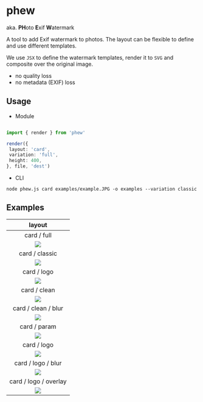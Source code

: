 # phew

aka. **PH**oto **E**xif **W**atermark

A tool to add Exif watermark to photos. The layout can be flexible to define and use different templates.

We use `JSX` to define the watermark templates, render it to `SVG` and composite over the original image.
- no quality loss
- no metadata (EXIF) loss

## Usage

- Module

```ts

import { render } from 'phew'

render({
 layout: 'card',
 variation: 'full',
 height: 400, 
}, file, 'dest')

```

- CLI

```
node phew.js card examples/example.JPG -o examples --variation classic
```

## Examples


|                      layout                       |
|:-------------------------------------------------:|
|                    card / full                    |
|     ![](examples/example-phew-card-full.JPG)      |
|                   card / classic                   |
|    ![](examples/example-phew-card-classic.JPG)    |
|                    card / logo                    | 
|     ![](examples/example-phew-card-logo.JPG)      |
|                   card / clean                   |
|     ![](examples/example-phew-card-clean.JPG)     |
|               card / clean / blur                |
|  ![](examples/example-phew-card-clean-blur.JPG)   |
|                   card / param                   |
|     ![](examples/example-phew-card-param.JPG)     |
|                    card / logo                    |
|   ![](examples/example-alt-phew-card-logo.JPG)    |
|                card / logo / blur                 |
| ![](examples/example-alt-phew-card-logo-blur.JPG) |
|               card / logo / overlay               |
| ![](examples/example-phew-card-logo-overlay.JPG)  |